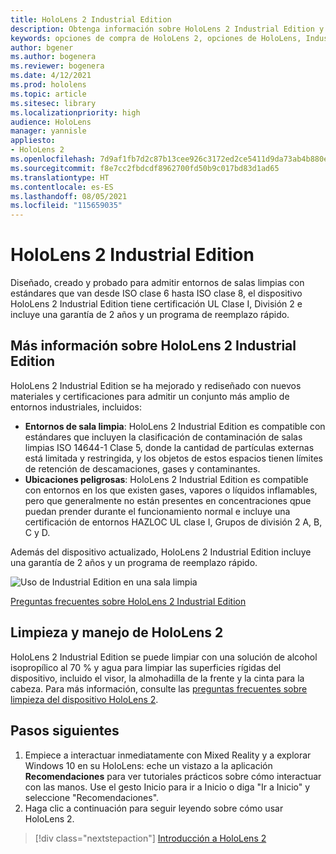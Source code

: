 ```yaml
---
title: HoloLens 2 Industrial Edition
description: Obtenga información sobre HoloLens 2 Industrial Edition y descubra qué hacer después de obtener su propio dispositivo.
keywords: opciones de compra de HoloLens 2, opciones de HoloLens, Industrial Edition
author: bgener
ms.author: bogenera
ms.reviewer: bogenera
ms.date: 4/12/2021
ms.prod: hololens
ms.topic: article
ms.sitesec: library
ms.localizationpriority: high
audience: HoloLens
manager: yannisle
appliesto:
- HoloLens 2
ms.openlocfilehash: 7d9af1fb7d2c87b13cee926c3172ed2ce5411d9da73ab4b880efb1bd837ca3e5
ms.sourcegitcommit: f8e7cc2fbdcdf8962700fd50b9c017bd83d1ad65
ms.translationtype: HT
ms.contentlocale: es-ES
ms.lasthandoff: 08/05/2021
ms.locfileid: "115659035"
---
```

# <a name="hololens-2-industrial-edition"></a>HoloLens 2 Industrial Edition

Diseñado, creado y probado para admitir entornos de salas limpias con estándares que van desde ISO clase 6 hasta ISO clase 8, el dispositivo HoloLens 2 Industrial Edition tiene certificación UL Clase I, División 2 e incluye una garantía de 2 años y un programa de reemplazo rápido.

## <a name="learn-about-hololens-2-industrial-edition"></a>Más información sobre HoloLens 2 Industrial Edition

HoloLens 2 Industrial Edition se ha mejorado y rediseñado con nuevos materiales y certificaciones para admitir un conjunto más amplio de entornos industriales, incluidos:

- **Entornos de sala limpia**: HoloLens 2 Industrial Edition es compatible con estándares que incluyen la clasificación de contaminación de salas limpias ISO 14644-1 Clase 5, donde la cantidad de partículas externas está limitada y restringida, y los objetos de estos espacios tienen límites de retención de descamaciones, gases y contaminantes.
- **Ubicaciones peligrosas**: HoloLens 2 Industrial Edition es compatible con entornos en los que existen gases, vapores o líquidos inflamables, pero que generalmente no están presentes en concentraciones qpue puedan prender durante el funcionamiento normal e incluye una certificación de entornos HAZLOC UL clase I, Grupos de división 2 A, B, C y D.

Además del dispositivo actualizado, HoloLens 2 Industrial Edition incluye una garantía de 2 años y un programa de reemplazo rápido.

![Uso de Industrial Edition en una sala limpia](./images/ie-small-pic.png)

[Preguntas frecuentes sobre HoloLens 2 Industrial Edition](hololens2-industrial-edition-faq.md)

## <a name="cleaning-and-handling-hololens-2"></a>Limpieza y manejo de HoloLens 2

HoloLens 2 Industrial Edition se puede limpiar con una solución de alcohol isopropílico al 70 % y agua para limpiar las superficies rígidas del dispositivo, incluido el visor, la almohadilla de la frente y la cinta para la cabeza. Para más información, consulte las [preguntas frecuentes sobre limpieza del dispositivo HoloLens 2](/hololens/hololens2-maintenance).

## <a name="next-steps"></a>Pasos siguientes

1. Empiece a interactuar inmediatamente con Mixed Reality y a explorar Windows 10 en su HoloLens: eche un vistazo a la aplicación **Recomendaciones** para ver tutoriales prácticos sobre cómo interactuar con las manos. Use el gesto Inicio para ir a Inicio o diga "Ir a Inicio" y seleccione "Recomendaciones".
1. Haga clic a continuación para seguir leyendo sobre cómo usar HoloLens 2.

> [!div class="nextstepaction"]
> [Introducción a HoloLens 2](hololens2-basic-usage.md)